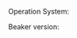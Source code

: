 <!--
  Please only use the issue tracker to report bugs.
  Use the forums to ask for help or discuss Beaker
  and the distributed web.
  https://dat.discourse.group/c/beaker
-->

Operation System:

Beaker version:
